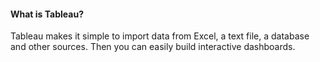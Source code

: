 #### What is Tableau?

Tableau makes it simple to import data from Excel, a text file, a database and other sources. Then you can easily build interactive dashboards. 